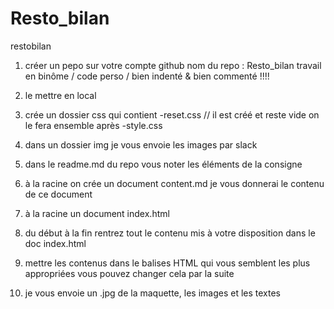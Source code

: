 # Resto_bilan
restobilan
1. créer un pepo sur votre compte github nom du repo : Resto_bilan travail en binôme / code perso / bien indenté & bien commenté !!!!

2. le mettre en local

3. crée un dossier css qui contient
    -reset.css // il est créé et reste vide on le fera ensemble après
    -style.css

4. dans un dossier img je vous envoie les images par slack

5. dans le readme.md du repo vous noter les éléments de la consigne

6. à la racine on crée un document content.md je vous donnerai le contenu de ce document

7. à la racine un document index.html

8. du début à la fin rentrez tout le contenu mis à votre disposition dans le doc index.html

9. mettre les contenus dans le balises HTML qui vous semblent les plus appropriées vous pouvez changer cela par la suite

10. je vous envoie un .jpg de la maquette, les images et les textes
